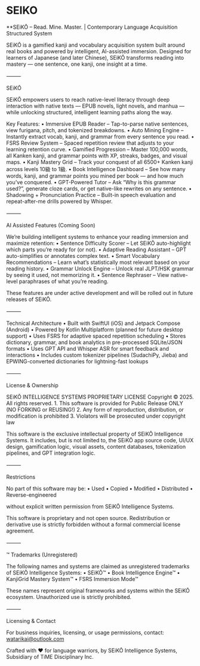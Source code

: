 # SEIKO

**SEiKŌ – Read. Mine. Master.
| Contemporary Language Acquisition Structured System

SEiKŌ is a gamified kanji and vocabulary acquisition system built around real books and powered by intelligent, AI-assisted immersion. Designed for learners of Japanese (and later Chinese), SEiKŌ transforms reading into mastery — one sentence, one kanji, one insight at a time.

⸻

SEiKŌ

SEiKŌ empowers users to reach native-level literacy through deep interaction with native texts — EPUB novels, light novels, and manhua — while unlocking structured, intelligent learning paths along the way.

Key Features:
    •    Immersive EPUB Reader – Tap-to-parse native sentences, view furigana, pitch, and tokenized breakdowns.
    •    Auto Mining Engine – Instantly extract vocab, kanji, and grammar from every sentence you read.
    •    FSRS Review System – Spaced repetition review that adjusts to your learning retention curve.
    •    Gamified Progression – Master 100,000 words, all Kanken kanji, and grammar points with XP, streaks, badges, and visual maps.
    •    Kanji Mastery Grid – Track your conquest of all 6500+ Kanken kanji across levels 10級 to 1級.
    •    Book Intelligence Dashboard – See how many words, kanji, and grammar points you mined per book — and how much you’ve conquered.
    •    GPT-Powered Tutor – Ask “Why is this grammar used?”, generate cloze cards, or get native-like rewrites on any sentence.
    •    Shadowing + Pronunciation Practice – Built-in speech evaluation and repeat-after-me drills powered by Whisper.

⸻

AI Assisted Features (Coming Soon)

We’re building intelligent systems to enhance your reading immersion and maximize retention:
    •    Sentence Difficulty Scorer – Let SEiKŌ auto-highlight which parts you’re ready for (or not).
    •    Adaptive Reading Assistant – GPT auto-simplifies or annotates complex text.
    •    Smart Vocabulary Recommendations – Learn what’s statistically most relevant based on your reading history.
    •    Grammar Unlock Engine – Unlock real JLPT/HSK grammar by seeing it used, not memorizing it.
    •    Sentence Rephraser – View native-level paraphrases of what you’re reading.

These features are under active development and will be rolled out in future releases of SEiKŌ.

⸻

Technical Architecture
    •    Built with SwiftUI (iOS) and Jetpack Compose (Android)
    •    Powered by Kotlin Multiplatform (planned for future desktop support)
    •    Uses FSRS for adaptive spaced repetition scheduling
    •    Stores dictionary, grammar, and book analytics in pre-processed SQLite/JSON formats
    •    Uses GPT API and Whisper ASR for smart feedback and interactions
    •    Includes custom tokenizer pipelines (SudachiPy, Jieba) and EPWING-converted dictionaries for lightning-fast lookups

⸻

License & Ownership

SEiKŌ INTELLIGENCE SYSTEMS PROPRIETARY LICENSE
Copyright © 2025. All rights reserved.
    1.    This software is provided for Public Release ONLY (NO FORKING or REUSING!)
    2.    Any form of reproduction, distribution, or modification is prohibited
    3.    Violators will be prosecuted under copyright law

This software is the exclusive intellectual property of SEiKŌ Intelligence Systems. It includes, but is not limited to, the SEiKŌ app source code, UI/UX design, gamification logic, visual assets, content databases, tokenization pipelines, and GPT integration logic.

⸻

Restrictions

No part of this software may be:
    •    Used
    •    Copied
    •    Modified
    •    Distributed
    •    Reverse-engineered

without explicit written permission from SEiKŌ Intelligence Systems.

This software is proprietary and not open source. Redistribution or derivative use is strictly forbidden without a formal commercial license agreement.

⸻

™ Trademarks (Unregistered)

The following names and systems are claimed as unregistered trademarks of SEiKŌ Intelligence Systems:
    •    SEiKŌ™
    •    Book Intelligence Engine™
    •    KanjiGrid Mastery System™
    •    FSRS Immersion Mode™

These names represent original frameworks and systems within the SEiKŌ ecosystem. Unauthorized use is strictly prohibited.

⸻

Licensing & Contact

For business inquiries, licensing, or usage permissions, contact:
watarikai@outlook.com

Crafted with ❤️ for language warriors, by SEiKŌ Intelligence Systems, Subsidiary of TiME Disciplinary Inc.
